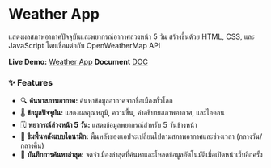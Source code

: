 # Weather App
แสดงผลสภาพอากาศปัจจุบันและพยากรณ์อากาศล่วงหน้า 5 วัน สร้างขึ้นด้วย HTML, CSS, และ JavaScript โดยเชื่อมต่อกับ OpenWeatherMap API

**Live Demo:** [Weather App](https://mrtanapat.github.io/weather-app/)
**Document** [DOC](https://docs.google.com/document/d/1XEsPNRkwHC5OfzTDT2UWNnr8j9fYTEnqEBitIMSfdRQ/edit?usp=sharing)

### ✨ Features
- 🔍 **ค้นหาสภาพอากาศ:** ค้นหาข้อมูลอากาศจากชื่อเมืองทั่วโลก
- 🌡️ **ข้อมูลปัจจุบัน:** แสดงผลอุณหภูมิ, ความชื้น, คำอธิบายสภาพอากาศ, และไอคอน
- 🗓️ **พยากรณ์ล่วงหน้า 5 วัน:** แสดงข้อมูลพยากรณ์สำหรับ 5 วันข้างหน้า
- 🎨 **ธีมพื้นหลังแบบไดนามิก:** พื้นหลังของแอปจะเปลี่ยนไปตามสภาพอากาศและช่วงเวลา (กลางวัน/กลางคืน)
- 💾 **บันทึกการค้นหาล่าสุด:** จดจำเมืองล่าสุดที่ค้นหาและโหลดข้อมูลอัตโนมัติเมื่อเปิดหน้าเว็บอีกครั้ง
